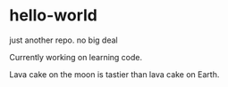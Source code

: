 # hello-world
just another repo. no big deal

Currently working on learning code.

Lava cake on the moon is tastier than lava cake on Earth.
